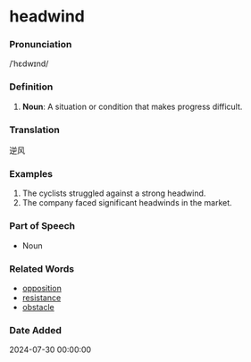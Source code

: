 # headwind
### Pronunciation
/ˈhɛdwɪnd/
### Definition
1. **Noun**: A situation or condition that makes progress difficult.
### Translation
逆风
### Examples
1. The cyclists struggled against a strong headwind.
2. The company faced significant headwinds in the market.
### Part of Speech
- Noun
### Related Words
- [opposition](opposition.md)
- [resistance](resistance.md)
- [obstacle](obstacle.md)
### Date Added
2024-07-30 00:00:00